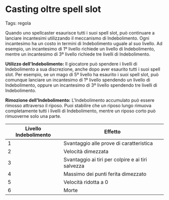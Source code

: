 # Casting oltre spell slot

Tags: regola

Quando uno spellcaster esaurisce tutti i suoi spell slot, può continuare a lanciare incantesimi utilizzando il meccanismo di Indebolimento. Ogni incantesimo ha un costo in termini di Indebolimento uguale al suo livello. Ad esempio, un incantesimo di 1º livello richiede un livello di Indebolimento, mentre un incantesimo di 3º livello richiede tre livelli di Indebolimento.

**Utilizzo dell'Indebolimento:**
Il giocatore può spendere i livelli di Indebolimento a sua discrezione, anche dopo aver esaurito tutti i suoi spell slot. Per esempio, se un mago di 5º livello ha esaurito i suoi spell slot, può comunque lanciare un incantesimo di 1º livello spendendo un livello di Indebolimento, oppure un incantesimo di 3º livello spendendo tre livelli di Indebolimento.

**Rimozione dell'Indebolimento:**
L'Indebolimento accumulato può essere rimosso attraverso il riposo. Puoi stabilire che un riposo lungo rimuova completamente tutti i livelli di Indebolimento, mentre un riposo corto può rimuoverne solo una parte.

| Livello Indebolimento | Effetto |
| --- | --- |
| 1 | Svantaggio alle prove di caratteristica |
| 2 | Velocità dimezzata |
| 3 | Svantaggio ai tiri per colpire e ai tiri salvezza |
| 4 | Massimo dei punti ferita dimezzato |
| 5 | Velocità ridotta a 0 |
| 6 | Morte |